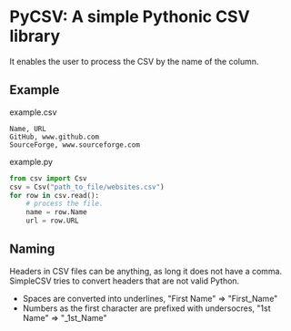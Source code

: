 PyCSV: A simple Pythonic CSV library
====================================

It enables the user to process the CSV by the name of the column.

Example
--------------------
example.csv

```
Name, URL
GitHub, www.github.com
SourceForge, www.sourceforge.com
```

example.py

```python
from csv import Csv
csv = Csv("path_to_file/websites.csv")
for row in csv.read():
    # process the file.
    name = row.Name
    url = row.URL
```

Naming
------
Headers in CSV files can be anything, as long it does not have a comma.
SimpleCSV tries to convert headers that are not valid Python.

* Spaces are converted into underlines, "First Name" => "First_Name"
* Numbers as the first character are prefixed with undersocres, "1st Name" => "_1st_Name"


